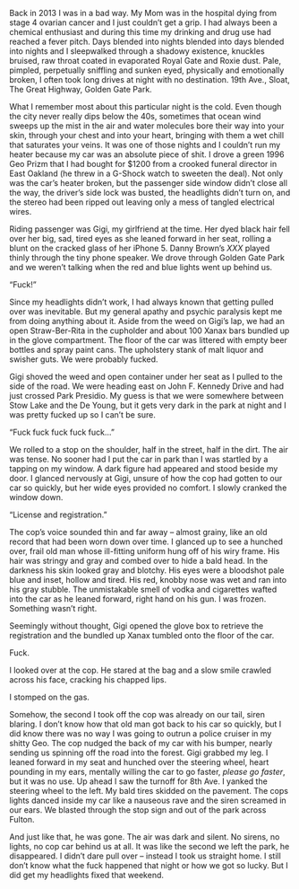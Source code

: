 Back in 2013 I was in a bad way. My Mom was in the hospital dying from stage 4 ovarian cancer and I just couldn’t get a grip. I had always been a chemical enthusiast and during this time my drinking and drug use had reached a fever pitch. Days blended into nights blended into days blended into nights and I sleepwalked through a shadowy existence, knuckles bruised, raw throat coated in evaporated Royal Gate and Roxie dust. Pale, pimpled, perpetually sniffling and sunken eyed, physically and emotionally broken, I often took long drives at night with no destination. 19th Ave., Sloat, The Great Highway, Golden Gate Park.

What I remember most about this particular night is the cold. Even though the city never really dips below the 40s, sometimes that ocean wind sweeps up the mist in the air and water molecules bore their way into your skin, through your chest and into your heart, bringing with them a wet chill that saturates your veins. It was one of those nights and I couldn’t run my heater because my car was an absolute piece of shit. I drove a green 1996 Geo Prizm that I had bought for $1200 from a crooked funeral director in East Oakland (he threw in a G-Shock watch to sweeten the deal). Not only was the car’s heater broken, but the passenger side window didn’t close all the way, the driver’s side lock was busted, the headlights didn’t turn on, and the stereo had been ripped out leaving only a mess of tangled electrical wires. 

Riding passenger was Gigi, my girlfriend at the time. Her dyed black hair fell over her big, sad, tired eyes as she leaned forward in her seat, rolling a blunt on the cracked glass of her iPhone 5. Danny Brown’s *XXX* played thinly through the tiny phone speaker. We drove through Golden Gate Park and we weren’t talking when the red and blue lights went up behind us.  

“Fuck!” 

Since my headlights didn’t work, I had always known that getting pulled over was inevitable. But my general apathy and psychic paralysis kept me from doing anything about it. Aside from the weed on Gigi’s lap, we had an open Straw-Ber-Rita in the cupholder and about 100 Xanax bars bundled up in the glove compartment. The floor of the car was littered with empty beer bottles and spray paint cans. The upholstery stank of malt liquor and swisher guts. We were probably fucked.

Gigi shoved the weed and open container under her seat as I pulled to the side of the road. We were heading east on John F. Kennedy Drive and had just crossed Park Presidio. My guess is that we were somewhere between Stow Lake and the De Young, but it gets very dark in the park at night and I was pretty fucked up so I can’t be sure. 

“Fuck fuck fuck fuck fuck…”

We rolled to a stop on the shoulder, half in the street, half in the dirt. The air was tense. No sooner had I put the car in park than I was startled by a tapping on my window. A dark figure had appeared and stood beside my door. I glanced nervously at Gigi, unsure of how the cop had gotten to our car so quickly, but her wide eyes provided no comfort. I slowly cranked the window down.

“License and registration.”

The cop’s voice sounded thin and far away – almost grainy, like an old record that had been worn down over time. I glanced up to see a hunched over, frail old man whose ill-fitting uniform hung off of his wiry frame. His hair was stringy and gray and combed over to hide a bald head. In the darkness his skin looked gray and blotchy. His eyes were a bloodshot pale blue and inset, hollow and tired. His red, knobby nose was wet and ran into his gray stubble. The unmistakable smell of vodka and cigarettes wafted into the car as he leaned forward, right hand on his gun. I was frozen. Something wasn’t right.

Seemingly without thought, Gigi opened the glove box to retrieve the registration and the bundled up Xanax tumbled onto the floor of the car. 

Fuck.

I looked over at the cop. He stared at the bag and a slow smile crawled across his face, cracking his chapped lips. 

I stomped on the gas.

Somehow, the second I took off the cop was already on our tail, siren blaring. I don’t know how that old man got back to his car so quickly, but I did know there was no way I was going to outrun a police cruiser in my shitty Geo. The cop nudged the back of my car with his bumper, nearly sending us spinning off the road into the forest. Gigi grabbed my leg. I leaned forward in my seat and hunched over the steering wheel, heart pounding in my ears, mentally willing the car to go faster, *please go faster*, but it was no use. Up ahead I saw the turnoff for 8th Ave. I yanked the steering wheel to the left. My bald tires skidded on the pavement. The cops lights danced inside my car like a nauseous rave and the siren screamed in our ears. We blasted through the stop sign and out of the park across Fulton. 

And just like that, he was gone. The air was dark and silent. No sirens, no lights, no cop car behind us at all. It was like the second we left the park, he disappeared. I didn’t dare pull over – instead I took us straight home. I still don’t know what the fuck happened that night or how we got so lucky. But I did get my headlights fixed that weekend.